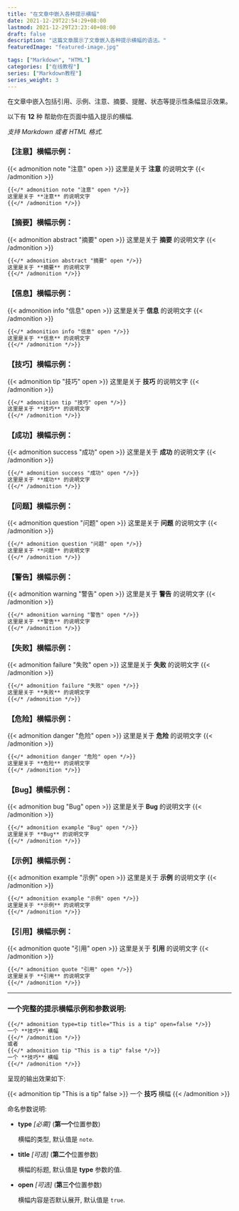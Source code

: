 ```yaml
---
title: "在文章中嵌入各种提示横幅"
date: 2021-12-29T22:54:29+08:00
lastmod: 2021-12-29T23:23:40+08:00
draft: false
description: "这篇文章展示了文章嵌入各种提示横幅的语法。"
featuredImage: "featured-image.jpg"

tags: ["Markdown", "HTML"]
categories: ["在线教程"]
series: ["Markdown教程"]
series_weight: 3
---
```


在文章中嵌入包括引用、示例、注意、摘要、提醒、状态等提示性条幅显示效果。

<!--more-->


以下有 **12** 种 帮助你在页面中插入提示的横幅.

*支持 Markdown 或者 HTML 格式.*
### 【注意】横幅示例：

{{< admonition note "注意" open >}}
这里是关于 **注意** 的说明文字
{{< /admonition >}}
```markdown
{{</* admonition note "注意" open */>}}
这里是关于 **注意** 的说明文字
{{</* /admonition */>}}
```
### 【摘要】横幅示例：
{{< admonition abstract "摘要" open >}}
这里是关于 **摘要** 的说明文字
{{< /admonition >}}
```markdown
{{</* admonition abstract "摘要" open */>}}
这里是关于 **摘要** 的说明文字
{{</* /admonition */>}}
```
### 【信息】横幅示例：
{{< admonition info "信息" open >}}
这里是关于 **信息** 的说明文字
{{< /admonition >}}
```markdown
{{</* admonition info "信息" open */>}}
这里是关于 **信息** 的说明文字
{{</* /admonition */>}}
```
### 【技巧】横幅示例：
{{< admonition tip "技巧" open >}}
这里是关于 **技巧** 的说明文字
{{< /admonition >}}
```markdown
{{</* admonition tip "技巧" open */>}}
这里是关于 **技巧** 的说明文字
{{</* /admonition */>}}
```
### 【成功】横幅示例：
{{< admonition success "成功" open >}}
这里是关于 **成功** 的说明文字
{{< /admonition >}}
```markdown
{{</* admonition success "成功" open */>}}
这里是关于 **成功** 的说明文字
{{</* /admonition */>}}
```
### 【问题】横幅示例：
{{< admonition question "问题" open >}}
这里是关于 **问题** 的说明文字
{{< /admonition >}}
```markdown
{{</* admonition question "问题" open */>}}
这里是关于 **问题** 的说明文字
{{</* /admonition */>}}
```
### 【警告】横幅示例：
{{< admonition warning "警告" open >}}
这里是关于 **警告** 的说明文字
{{< /admonition >}}
```markdown
{{</* admonition warning "警告" open */>}}
这里是关于 **警告** 的说明文字
{{</* /admonition */>}}
```
### 【失败】横幅示例：
{{< admonition failure "失败" open >}}
这里是关于 **失败** 的说明文字
{{< /admonition >}}
```markdown
{{</* admonition failure "失败" open */>}}
这里是关于 **失败** 的说明文字
{{</* /admonition */>}}
```
### 【危险】横幅示例：
{{< admonition danger "危险" open >}}
这里是关于 **危险** 的说明文字
{{< /admonition >}}
```markdown
{{</* admonition danger "危险" open */>}}
这里是关于 **危险** 的说明文字
{{</* /admonition */>}}
```
### 【Bug】横幅示例：
{{< admonition bug "Bug" open >}}
这里是关于 **Bug** 的说明文字
{{< /admonition >}}
```markdown
{{</* admonition example "Bug" open */>}}
这里是关于 **Bug** 的说明文字
{{</* /admonition */>}}
```
### 【示例】横幅示例：
{{< admonition example "示例" open >}}
这里是关于 **示例** 的说明文字
{{< /admonition >}}
```markdown
{{</* admonition example "示例" open */>}}
这里是关于 **示例** 的说明文字
{{</* /admonition */>}}
```
### 【引用】横幅示例：
{{< admonition quote "引用" open >}}
这里是关于 **引用** 的说明文字
{{< /admonition >}}
```markdown
{{</* admonition quote "引用" open */>}}
这里是关于 **引用** 的说明文字
{{</* /admonition */>}}
```  

 ---
 
### 一个完整的提示横幅示例和参数说明:
```markdown
{{</* admonition type=tip title="This is a tip" open=false */>}}
一个 **技巧** 横幅
{{</* /admonition */>}}
或者
{{</* admonition tip "This is a tip" false */>}}
一个 **技巧** 横幅
{{</* /admonition */>}}
```

呈现的输出效果如下:

{{< admonition tip "This is a tip" false >}}
一个 **技巧** 横幅
{{< /admonition >}}


命名参数说明:

* **type** *[必需]* (**第一个**位置参数)

    横幅的类型, 默认值是 `note`.

* **title** *[可选]* (**第二个**位置参数)

    横幅的标题, 默认值是 **type** 参数的值.

* **open** *[可选]* (**第三个**位置参数) 

    横幅内容是否默认展开, 默认值是 `true`.